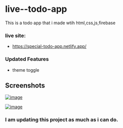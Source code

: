 # live--todo-app
This is a todo app that i made wtih html,css,js,firebase

### live site:
- https://special-todo-app.netlify.app/

### Updated Features
- theme toggle

## Screenshots

[![image](https://www.linkpicture.com/q/back.png)](https://www.linkpicture.com/view.php?img=LPic61592b7549218438642284)

[![image](https://www.linkpicture.com/q/screenshot_3.png)](https://www.linkpicture.com/view.php?img=LPic61592c29ad41c333269984)

### I am updating this project as much as i can do.
